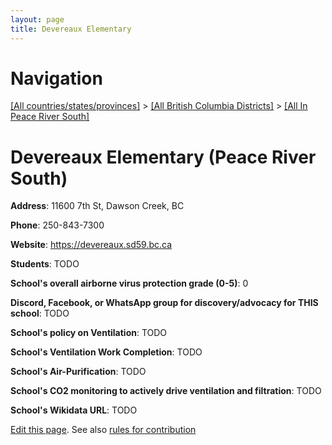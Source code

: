 ```yaml
---
layout: page
title: Devereaux Elementary
---
```

# Navigation

[[All countries/states/provinces]](../../..) > [[All British Columbia Districts]](../..) > [[All In Peace River South]](..)

# Devereaux Elementary (Peace River South)

**Address**: 11600 7th St, Dawson Creek, BC

**Phone**: 250-843-7300

**Website**: <https://devereaux.sd59.bc.ca>

**Students**: TODO

**School's overall airborne virus protection grade (0-5)**: 0

**Discord, Facebook, or WhatsApp group for discovery/advocacy for THIS school**: TODO

**School's policy on Ventilation**: TODO

**School's Ventilation Work Completion**: TODO

**School's Air-Purification**: TODO

**School's CO2 monitoring to actively drive ventilation and filtration**: TODO

**School's Wikidata URL**: TODO


[Edit this page](https://github.com/ventilate-schools/BC/edit/main/./Peace_River_South/Devereaux_Elementary.md). See also [rules for contribution](../../../contribution-rules/)